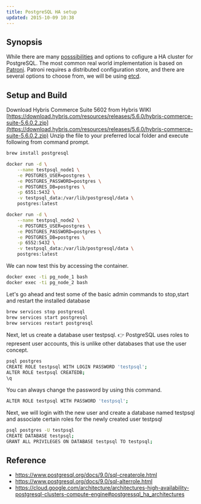 ```yaml
---
title: PostgreSQL HA setup
updated: 2015-10-09 10:38
---
```


## Synopsis
While there are many [posssibilities](https://wiki.postgresql.org/wiki/Replication,_Clustering,_and_Connection_Pooling) and options to cofigure a HA cluster for PostgreSQL. The most common real world implementation is based on [Patroni](https://github.com/zalando/patroni). Patroni requires a distributed configuration store, and there are several options to choose from, we will be using [etcd](https://github.com/etcd-io/etcd).

## Setup and Build
Download Hybris Commerce Suite 5602 from Hybris WIKI [https://download.hybris.com/resources/releases/5.6.0/hybris-commerce-suite-5.6.0.2.zip](https://download.hybris.com/resources/releases/5.6.0/hybris-commerce-suite-5.6.0.2.zip)
Unzip the file to your preferred local folder and execute following from command prompt.

``` bash
brew install postgresql
```

```bash
docker run -d \
    --name testpsql_node1 \
    -e POSTGRES_USER=postgres \
    -e POSTGRES_PASSWORD=postgres \
    -e POSTGRES_DB=postgres \
    -p 6551:5432 \
    -v testpsql_data:/var/lib/postgresql/data \
    postgres:latest

docker run -d \
    --name testpsql_node2 \
    -e POSTGRES_USER=postgres \
    -e POSTGRES_PASSWORD=postgres \
    -e POSTGRES_DB=postgres \
    -p 6552:5432 \
    -v testpsql_data:/var/lib/postgresql/data \
    postgres:latest
```

We can now test this by accessing the container.
```bash
docker exec -ti pg_node_1 bash
docker exec -ti pg_node_2 bash
```

Let's go ahead and test some of the basic admin commands to stop,start and restart the installed database
```bash
brew services stop postgresql
brew services start postgresql
brew services restart postgresql
```

Next, let us create a database user testpsql.
:point_right: PostgreSQL uses roles to represent user accounts, this is unlike other databases that use the user concept.

```bash
psql postgres
CREATE ROLE testpsql WITH LOGIN PASSWORD 'testpsql';
ALTER ROLE testpsql CREATEDB;
\q
```
You can always change the password by using this command.

```bash
ALTER ROLE testpsql WITH PASSWORD 'testpsql';
```
Next, we will login with the new user and create a database named testpsql and associate certain roles for the newly created user testpsql

```bash
psql postgres -U testpsql
CREATE DATABASE testpsql;
GRANT ALL PRIVILEGES ON DATABASE testpsql TO testpsql;
```

## Reference
* https://www.postgresql.org/docs/9.0/sql-createrole.html
* https://www.postgresql.org/docs/9.0/sql-alterrole.html
* https://cloud.google.com/architecture/architectures-high-availability-postgresql-clusters-compute-engine#postgressql_ha_architectures